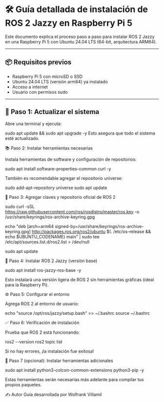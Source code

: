 # 🛠 Guía detallada de instalación de ROS 2 Jazzy en Raspberry Pi 5

Este documento explica el proceso paso a paso para instalar ROS 2 Jazzy en una Raspberry Pi 5 con Ubuntu 24.04 LTS (64-bit, arquitectura ARM64).

---

## 📦 Requisitos previos

- Raspberry Pi 5 con microSD o SSD  
- Ubuntu 24.04 LTS (versión arm64) ya instalado  
- Acceso a internet  
- Usuario con permisos sudo

---

## 🧱 Paso 1: Actualizar el sistema

Abre una terminal y ejecuta:

sudo apt update && sudo apt upgrade -y
Esto asegura que todo el sistema esté actualizado.

📚 Paso 2: Instalar herramientas necesarias

Instala herramientas de software y configuración de repositorios:

sudo apt install software-properties-common curl -y

También es recomendable agregar el repositorio universe:

sudo add-apt-repository universe
sudo apt update

🔑 Paso 3: Agregar claves y repositorio oficial de ROS 2

sudo curl -sSL https://raw.githubusercontent.com/ros/rosdistro/master/ros.key -o /usr/share/keyrings/ros-archive-keyring.gpg

echo "deb [arch=arm64 signed-by=/usr/share/keyrings/ros-archive-keyring.gpg] http://packages.ros.org/ros2/ubuntu $(. /etc/os-release && echo $UBUNTU_CODENAME) main" | sudo tee /etc/apt/sources.list.d/ros2.list > /dev/null

sudo apt update

🚀 Paso 4: Instalar ROS 2 Jazzy (versión base)

sudo apt install ros-jazzy-ros-base -y

Esto instalará una versión ligera de ROS 2 sin herramientas gráficas (ideal para la Raspberry Pi).

⚙️ Paso 5: Configurar el entorno

Agrega ROS 2 al entorno de usuario:

echo "source /opt/ros/jazzy/setup.bash" >> ~/.bashrc
source ~/.bashrc

✅ Paso 6: Verificación de instalación

Prueba que ROS 2 está funcionando:

ros2 --version
ros2 topic list

Si no hay errores, ¡la instalación fue exitosa!

🧩 Paso 7 (opcional): Instalar herramientas adicionales

sudo apt install python3-colcon-common-extensions python3-pip -y

Estas herramientas serán necesarias más adelante para compilar tus propios paquetes.

✍️ Autor
Guía desarrollada por Wolfrank Villamil
